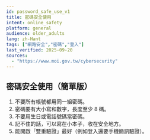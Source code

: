 ```yaml
---
id: password_safe_use_v1
title: 密碼安全使用
intent: online_safety
platform: general
audience: older_adults
lang: zh-Hant
tags: ["網路安全","密碼","登入"]
last_verified: 2025-09-20
sources:
  - "https://www.moi.gov.tw/cybersecurity"
---
```


## 密碼安全使用（簡單版）

1. 不要所有帳號都用同一組密碼。  
2. 密碼要有大小寫和數字，長度至少 8 碼。  
3. 不要用生日或電話號碼當密碼。  
4. 記不住的話，可以寫在小本子，收在安全地方。  
5. 能開啟「雙重驗證」最好（例如登入還要手機簡訊驗證）。
